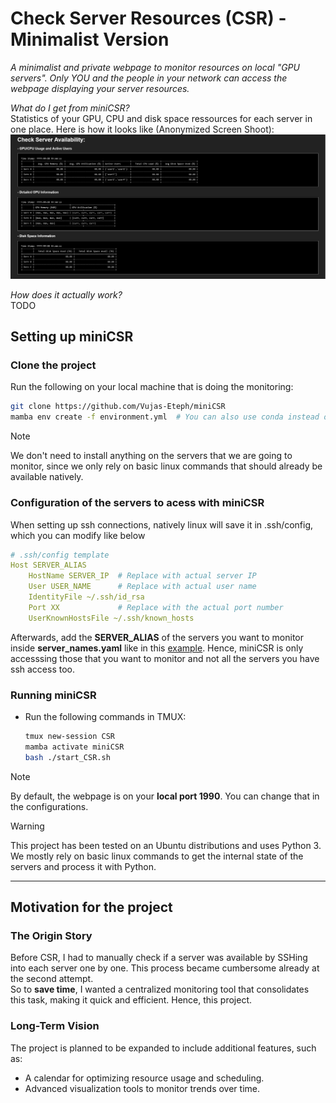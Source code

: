 # Check Server Resources (CSR) - Minimalist Version

*A minimalist and private webpage to monitor resources on local "GPU servers". Only YOU and the people in your network can access the webpage displaying your server resources.*

*What do I get from miniCSR?*  
Statistics of your GPU, CPU and disk space ressources for each server in one place. Here is how it looks like (Anonymized Screen Shoot):
![CSR_output_anonymized](./assets/Anonymized_CSR_output.png)

*How does it actually work?*  
TODO

## Setting up miniCSR

### Clone the project
Run the following on your local machine that is doing the monitoring:  
```bash
git clone https://github.com/Vujas-Eteph/miniCSR
mamba env create -f environment.yml  # You can also use conda instead of mamba (or update the environement instead)
```
> [!NOTE]  
> We don't need to install anything on the servers that we are going to monitor, since we only rely on basic linux commands that should already be available natively.

### Configuration of the servers to acess with miniCSR 
When setting up ssh connections, natively linux will save it in .ssh/config, which you can modify like below
```yaml
# .ssh/config template
Host SERVER_ALIAS
    HostName SERVER_IP  # Replace with actual server IP
    User USER_NAME      # Replace with actual user name
    IdentityFile ~/.ssh/id_rsa
    Port XX             # Replace with the actual port number
    UserKnownHostsFile ~/.ssh/known_hosts
```
Afterwards, add the **SERVER_ALIAS** of the servers you want to monitor inside **server_names.yaml** like in this [example](./config/example_server_names.yaml). Hence, miniCSR is only accesssing those that you want to monitor and not all the servers you have ssh access too.

### Running miniCSR

- Run the following commands in TMUX:
    ```bash
    tmux new-session CSR
    mamba activate miniCSR
    bash ./start_CSR.sh
    ```
> [!NOTE]
> By default, the webpage is on your **local port 1990**. You can change that in the configurations.

> [!WARNING] 
> This project has been tested on an Ubuntu distributions and uses Python 3. We mostly rely on basic linux commands to get the internal state of the servers and process it with Python. 

---

## Motivation for the project

### The Origin Story  
Before CSR, I had to manually check if a server was available by SSHing into each server one by one. This process became cumbersome already at the second attempt.  
So to **save time**, I wanted a centralized monitoring tool that consolidates this task, making it quick and efficient. Hence, this project.  

### Long-Term Vision  
The project is planned to be expanded to include additional features, such as:
- A calendar for optimizing resource usage and scheduling.
- Advanced visualization tools to monitor trends over time.
